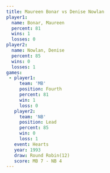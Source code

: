 ```yaml
---
title: Maureen Bonar vs Denise Nowlan
player1:              
  name: Bonar, Maureen
  percent: 81         
  wins: 1             
  losses: 0           
player2:              
  name: Nowlan, Denise
  percent: 85         
  wins: 0             
  losses: 1           
games:
 - player1:          
     team: 'MB'      
     position: Fourth
     percent: 81     
     win: 1          
     loss: 0         
   player2:        
     team: 'NB'    
     position: Lead
     percent: 85   
     win: 0        
     loss: 1       
   event: Hearts        
   year: 1993           
   draw: Round Robin(12)
   score: MB 7 - NB 4   
---
```

